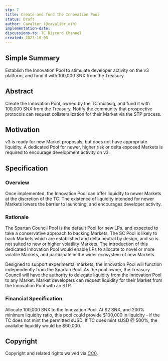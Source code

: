 ```yaml
---
stp: 7
title: Create and fund the Innovation Pool
status: Draft
author: Cavalier (@cavalier_eth)
implementation-date: 
discussions-to: TC Discord Channel
created: 2023-10-03
---
```


## Simple Summary
<!--You can leave these HTML comments in your merged STP and delete the visible duplicate text guides, they will not appear and may be helpful to refer to if you edit it again. This is the suggested template for new STPs. Note that an STP number will be assigned by an editor. When opening a pull request to submit your STP, please use an abbreviated title in the filename, `stp-draft_title_abbrev.md`. The title should be 44 characters or less.-->

Establish the Innovation Pool to stimulate developer activity on the v3 platform, and fund it with 100,000 SNX from the Treasury. 


## Abstract

<!--A short (~200 word) description of the proposed change, the abstract should clearly describe the proposed change. This is what _will_ be done if the STP is implemented, not _why_ it should be done or _how_ it will be done. If the STP proposes sending X tokens to Y each week, write, "we propose to send X tokens to Y each week".-->

Create the Innovation Pool, owned by the TC multisig, and fund it with 100,000 SNX from the Treasury. Notify the community that prospective protocols can request collateralization for their Market via the STP process.

## Motivation

<!--This is the problem statement. This is the *why* of the STP. It should clearly explain *why* the current state of the protocol is inadequate.  It is critical that you explain *why* the change is needed, if the STP proposes changing how something is calculated, you must address *why* the current calculation is inaccurate or wrong. This is not the place to describe how the STP will address the issue!-->

v3 is ready for new Market proposals, but does not have appropriate liquidity. A dedicated Pool for newer, higher risk or delta exposed Markets is required to encourage development activity on v3.


## Specification

<!--The specification should describe the syntax and semantics of any new feature, there are five sections
1. Overview
2. Rationale
3. Financial Specification
4. Configurable Values
-->

### Overview

<!--This is a high level overview of *how* the STP will solve the problem. The overview should clearly describe how the new feature will be implemented.-->
Once implemented, the Innovation Pool can offer liquidity to newer Markets at the discretion of the TC. The existence of liquidity intended for newer Markets lowers the barrier to launching, and encourages developer activity.

### Rationale

<!--This is where you explain the reasoning behind how you propose to solve the problem. Why did you propose this use of funds – what were the considerations. The rationale fleshes out the motivation and reasoning behind decisions that were made. It should describe any alternate ideas that were considered and related work. The rationale may also provide evidence of consensus within the community, and should discuss important objections or concerns raised during discussion.-->

The Spartan Council Pool is the default Pool for new LPs, and expected to take a conservative approach to backing Markets. The SC Pool is likely to back Markets which are established and delta neutral by design, and so is not suited to new or higher volatility Markets. The introduction of this dedicated Innovation Pool would enable LPs to allocate to novel or more volatile Markets, and participate in the wider ecosystem of new Markets.

Designed to support experimental markets, the Innovation Pool will function independently from the Spartan Pool. As the pool owner, the Treasury Council will have the authority to delegate liquidity from the Innovation Pool to any Market. Market developers can request liquidity for their Market from the Innovation Pool with an STP.

### Financial Specification

<!--The financial specification should outline the the tokens, amounts, destinations, and schedule of funds to be moved. If appropriate, any technical considerations should also be included here – that is, changes to any of the interfaces Synthetix currently exposes or the creations of new ones.-->

Allocate 100,000 SNX to the Innovation Pool. At $2 SNX, and 200% minimum liquidity ratio, this pool could provide $100,000 in liquidity - if the TC does not mint the permitted sUSD. If TC does mint sUSD @ 500%, the availalbe liquidity would be $60,000.

## Copyright

Copyright and related rights waived via [CC0](https://creativecommons.org/publicdomain/zero/1.0/).
